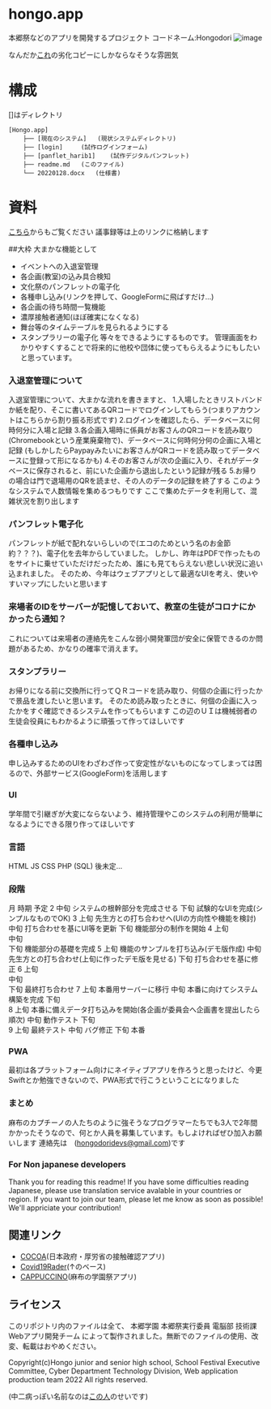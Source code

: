 # hongo.app
本郷祭などのアプリを開発するプロジェクト
コードネーム:Hongodori
![image](https://user-images.githubusercontent.com/91722200/152088754-43d3e062-95e7-4c93-b10e-f258494f3669.png)

なんだか[これ](https://github.com/afes-website)の劣化コピーにしかならなそうな雰囲気
# 構成
[]はディレクトリ
```
[Hongo.app]
	├── [現在のシステム]	(現状システムディレクトリ)
	├── [login]		(試作ログインフォーム)
	├── [panflet_harib1]	(試作デジタルパンフレット)
	├── readme.md	(このファイル)
	└── 20220128.docx	(仕様書)
```
# 資料
[こちら](https://1drv.ms/u/s!Aon8nRZeqfoukzWwV8x0jwOCffax?e=hWWfsY)からもご覧ください
議事録等は上のリンクに格納します

##大枠
大まかな機能として
- イベントへの入退室管理
- 各企画(教室)の込み具合検知
- 文化祭のパンフレットの電子化
- 各種申し込み(リンクを押して、GoogleFormに飛ばすだけ...)
- 各企画の待ち時間一覧機能
- 濃厚接触者通知(ほぼ確実になくなる)
- 舞台等のタイムテーブルを見られるようにする
- スタンプラリーの電子化
等々をできるようにするものです。
管理画面をわかりやすくすることで将来的に他校や団体に使ってもらえるようにもしたいと思っています。

### 入退室管理について
入退室管理について、大まかな流れを書きますと、
1.入場したときリストバンドか紙を配り、そこに書いてあるQRコードでログインしてもらう(つまりアカウントはこちらから割り振る形式です)
2.ログインを確認したら、データベースに何時何分に入場と記録
3.各企画入場時に係員がお客さんのQRコードを読み取り(Chromebookという産業廃棄物で)、データベースに何時何分何の企画に入場と記録
(もしかしたらPaypayみたいにお客さんがQRコードを読み取ってデータベースに登録って形になるかも)
4.そのお客さんが次の企画に入り、それがデータベースに保存されると、前にいた企画から退出したという記録が残る
5.お帰りの場合は門で退場用のQRを読ませ、その人のデータの記録を終了する
このようなシステムで人数情報を集めるつもりです
ここで集めたデータを利用して、混雑状況を割り出します

### パンフレット電子化
パンフレットが紙で配れないらしいので(エコのためという名のお金節約？？？)、電子化を去年からしていました。
しかし、昨年はPDFで作ったものをサイトに乗せていただけだったため、誰にも見てもらえない悲しい状況に追い込まれました。
そのため、今年はウェブアプリとして最適なUIを考え、使いやすいマップにしたいと思います

### 来場者のIDをサーバーが記憶しておいて、教室の生徒がコロナにかかったら通知？
これについては来場者の連絡先をこんな弱小開発軍団が安全に保管できるのか問題があるため、かなりの確率で消えます。

### スタンプラリー
お帰りになる前に交換所に行ってＱＲコードを読み取り、何個の企画に行ったかで景品を渡したいと思います。
そのため読み取ったときに、何個の企画に入ったかをすぐ確認できるシステムを作ってもらいます
この辺のＵＩは機械弱者の生徒会役員にもわかるように頑張って作ってほしいです

### 各種申し込み
申し込みするためのUIをわざわざ作って安定性がないものになってしまっては困るので、外部サービス(GoogleForm)を活用します

### UI
学年間で引継ぎが大変にならないよう、維持管理やこのシステムの利用が簡単になるようにできる限り作ってほしいです

### 言語
HTML JS CSS PHP (SQL)
後未定...

### 段階
月	時期	予定
2	中旬	システムの根幹部分を完成させる
	下旬	試験的なUIを完成(シンプルなものでOK)
3	上旬	先生方との打ち合わせへ(UIの方向性や機能を検討)
	中旬	打ち合わせを基にUI等を更新
	下旬	機能部分の制作を開始
4	上旬	
	中旬	
	下旬	機能部分の基礎を完成
5	上旬	機能のサンプルを打ち込み(デモ版作成)
	中旬	先生方との打ち合わせ(上旬に作ったデモ版を見せる)
	下旬	打ち合わせを基に修正
6	上旬	
	中旬	
	下旬	最終打ち合わせ
7	上旬	本番用サーバーに移行
	中旬	本番に向けてシステム構築を完成
	下旬	
8	上旬	本番に備えデータ打ち込みを開始(各企画が委員会へ企画書を提出したら順次)
	中旬	動作テスト
	下旬	
9	上旬	最終テスト
	中旬	バグ修正
	下旬	本番
### PWA
最初は各プラットフォーム向けにネイティブアプリを作ろうと思ったけど、今更Swiftとか勉強できないので、PWA形式で行こうということになりました

### まとめ
麻布のカプチーノの人たちのように強そうなプログラマーたちでも3人で2年間かかったそうなので、何とか人員を募集しています。もしよければぜひ加入お願いします
連絡先は　(hongodoridevs@gmail.com)です


### For Non japanese developers
Thank you for reading this readme!
If you have some difficulties reading Japanese, please use translation service avalable in your countries or region.
If you want to join our team, please let me know as soon as possible!
We'll appriciate your contribution!

## 関連リンク
- [COCOA](https://github.com/cocoa-mhlw/cocoa)(日本政府・厚労省の接触確認アプリ)
- [Covid19Rader](https://github.com/Covid-19Radar/Covid19Radar)(↑のベース)	
- [CAPPUCCINO](https://github.com/afes-website)(麻布の学園祭アプリ)

## ライセンス
このリポジトリ内のファイルは全て、 本郷学園 本郷祭実行委員 電脳部 技術課 Webアプリ開発チーム によって製作されました。無断でのファイルの使用、改変、転載はおやめください。

Copyright(c)Hongo junior and senior high school, School Festival Executive Committee, Cyber Department Technology Division, Web application production team 2022 All rights reserved.


(中二病っぽい名前なのは[この人](https://github.com/DailyGeekTech)のせいです)
